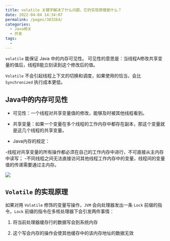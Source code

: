 ```yaml
---
title: volatile 关键字解决了什么问题，它的实现原理是什么？
date: 2022-04-04 14:34:07
permalink: /pages/383264/
categories:
  - Java相关
  - 并发
tags:
  - 
---
```

`volatile` 能保证 Java 中的内存可见性。 可见性的意思是：当线程A修改共享变量的值后，线程B能立刻读到这个修改后的值。<br>

`Volatile` 不会引起线程上下文的切换和调度，如果使用的恰当，会比 `Synchronized` 执行成本更低。

## Java中的内存可见性

* 可见性：一个线程对共享变量值的修改，能够及时被其他线程看到。

* 共享变量：如果一个变量在多个线程的工作内存中都存在副本，那这个变量就是这几个线程的共享变量。

* Java内存的规定：

-线程对共享变量的所有操作都必须在自己的工作内存中进行，不可直接从主内存中读写； -不同线程之间无法直接访问其他线程工作内存中的变量，线程间的变量值的传递需要通过主内存。

![](https://tva1.sinaimg.cn/large/e6c9d24ely1h0y4fiko6yj20z50u040e.jpg)

## `Volatile` 的实现原理

如果对用 `Volatile` 修饰的变量写操作，`JVM` 会向处理器发出一条 `Lock` 前缀的指令，`Lock` 前缀的指令在多核处理器下会引发两件事情：

1. 将当前处理器缓存行的数据写会到系统内存

2. 这个写会内存的操作会使其他缓存中的该内存地址的数据无效